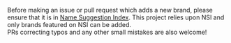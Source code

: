 Before making an issue or pull request which adds a new brand, please ensure that it is in [Name Suggestion Index](https://nsi.guide). This project relies upon NSI and only brands featured on NSI can be added.   
PRs correcting typos and any other small mistakes are also welcome!
